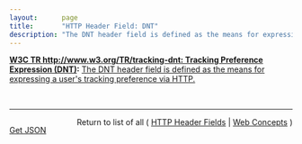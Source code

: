 ```yaml
---
layout:      page
title:       "HTTP Header Field: DNT"
description: "The DNT header field is defined as the means for expressing a user's tracking preference via HTTP."
---
```


**[W3C TR http://www.w3.org/TR/tracking-dnt: Tracking Preference Expression (DNT)](/specs/W3C/TR/tracking-dnt "This specification defines the technical mechanisms for expressing a tracking preference via the DNT request header field in HTTP, via an HTML DOM property readable by embedded scripts, and via properties accessible to various user agent plug-in or extension APIs. It also defines mechanisms for sites to signal whether and how they honor this preference, both in the form of a machine-readable tracking status resource at a well-known location and via a &#34;Tk&#34; response header field, and a mechanism for allowing the user to approve exceptions to DNT as desired."):** [The DNT header field is defined as the means for expressing a user's tracking preference via HTTP.](http://www.w3.org/TR/tracking-dnt/#dnt-header-field "Read documentation for HTTP Header Field &#34;DNT&#34;")

<br/>
<hr/>

<p style="float : left"><a href="DNT.json" title="Get JSON representing this particular Web Concept">Get JSON</a></p>
<p style="text-align: right">Return to list of all ( <a href="../http-headers">HTTP Header Fields</a> | <a href="../">Web Concepts</a> )</p>
